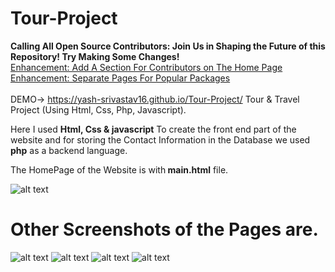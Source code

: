 # Tour-Project
<b>Calling All Open Source Contributors: Join Us in Shaping the Future of this Repository! Try Making Some Changes!</b> <br>
[Enhancement: Add A Section For Contributors on The Home Page ](https://github.com/Yash-srivastav16/Tour-Project/issues/10) <br>
[Enhancement: Separate Pages For Popular Packages ](https://github.com/Yash-srivastav16/Tour-Project/issues/9) <br><br>
DEMO-> https://yash-srivastav16.github.io/Tour-Project/
Tour &amp; Travel Project (Using Html, Css, Php, Javascript).

Here I used <b>Html, Css & javascript</b> To create the front end part of the website and for storing the Contact Information in the Database we used <b>php</b> as a backend language.

The HomePage of the Website is with<b> main.html</b> file.

![alt text](https://github.com/khushirani/Tour-Project/blob/main/screenshot/home.PNG?raw=true)

<h1><b>Other Screenshots of the Pages are.</b></h1>

![alt text](https://github.com/khushirani/Tour-Project/blob/main/screenshot/adventure.PNG?raw=true)
![alt text](https://github.com/khushirani/Tour-Project/blob/main/screenshot/package1.PNG?raw=true)
![alt text](https://github.com/khushirani/Tour-Project/blob/main/screenshot/contact.PNG?raw=true)
![alt text](https://github.com/khushirani/Tour-Project/blob/main/screenshot/database_contact.PNG?raw=true)
